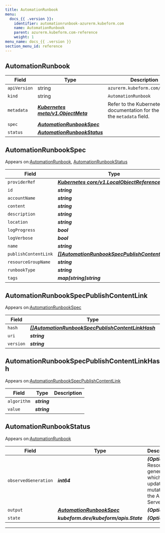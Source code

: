 ```yaml
---
title: AutomationRunbook
menu:
  docs_{{ .version }}:
    identifier: automationrunbook-azurerm.kubeform.com
    name: AutomationRunbook
    parent: azurerm.kubeform.com-reference
    weight: 1
menu_name: docs_{{ .version }}
section_menu_id: reference
---
```


## AutomationRunbook
| Field | Type | Description |
| ------ | ----- | ----------- |
| `apiVersion` | string | `azurerm.kubeform.com/v1alpha1` |
|    `kind` | string | `AutomationRunbook` |
| `metadata` | ***[Kubernetes meta/v1.ObjectMeta](https://kubernetes.io/docs/reference/generated/kubernetes-api/v1.13/#objectmeta-v1-meta)***|Refer to the Kubernetes API documentation for the fields of the `metadata` field.|
| `spec` | ***[AutomationRunbookSpec](#AutomationRunbookSpec)***||
| `status` | ***[AutomationRunbookStatus](#AutomationRunbookStatus)***||
## AutomationRunbookSpec

Appears on:[AutomationRunbook](#AutomationRunbook), [AutomationRunbookStatus](#AutomationRunbookStatus)

| Field | Type | Description |
| ------ | ----- | ----------- |
| `providerRef` | ***[Kubernetes core/v1.LocalObjectReference](https://kubernetes.io/docs/reference/generated/kubernetes-api/v1.13/#localobjectreference-v1-core)***||
| `id` | ***string***||
| `accountName` | ***string***||
| `content` | ***string***| ***(Optional)*** |
| `description` | ***string***| ***(Optional)*** |
| `location` | ***string***||
| `logProgress` | ***bool***||
| `logVerbose` | ***bool***||
| `name` | ***string***||
| `publishContentLink` | ***[[]AutomationRunbookSpecPublishContentLink](#AutomationRunbookSpecPublishContentLink)***||
| `resourceGroupName` | ***string***||
| `runbookType` | ***string***||
| `tags` | ***map[string]string***| ***(Optional)*** |
## AutomationRunbookSpecPublishContentLink

Appears on:[AutomationRunbookSpec](#AutomationRunbookSpec)

| Field | Type | Description |
| ------ | ----- | ----------- |
| `hash` | ***[[]AutomationRunbookSpecPublishContentLinkHash](#AutomationRunbookSpecPublishContentLinkHash)***| ***(Optional)*** |
| `uri` | ***string***||
| `version` | ***string***| ***(Optional)*** |
## AutomationRunbookSpecPublishContentLinkHash

Appears on:[AutomationRunbookSpecPublishContentLink](#AutomationRunbookSpecPublishContentLink)

| Field | Type | Description |
| ------ | ----- | ----------- |
| `algorithm` | ***string***||
| `value` | ***string***||
## AutomationRunbookStatus

Appears on:[AutomationRunbook](#AutomationRunbook)

| Field | Type | Description |
| ------ | ----- | ----------- |
| `observedGeneration` | ***int64***| ***(Optional)*** Resource generation, which is updated on mutation by the API Server.|
| `output` | ***[AutomationRunbookSpec](#AutomationRunbookSpec)***| ***(Optional)*** |
| `state` | ***kubeform.dev/kubeform/apis.State***| ***(Optional)*** |
---
